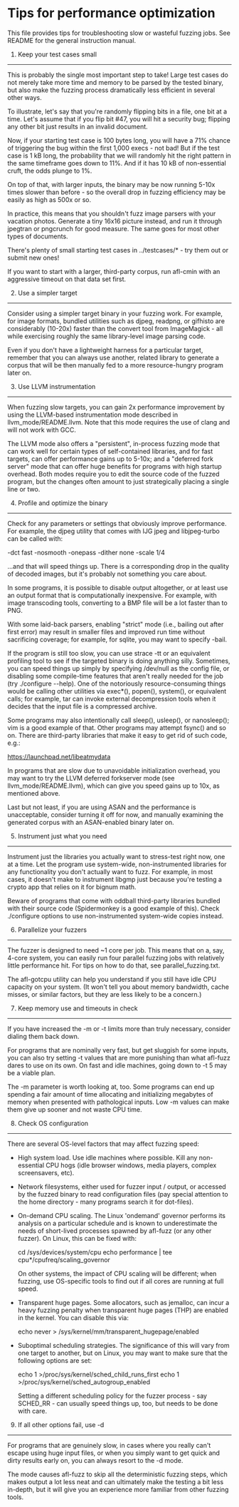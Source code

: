 Tips for performance optimization
=================================

  This file provides tips for troubleshooting slow or wasteful fuzzing jobs.
  See README for the general instruction manual.

1) Keep your test cases small
-----------------------------

This is probably the single most important step to take! Large test cases do
not merely take more time and memory to be parsed by the tested binary, but
also make the fuzzing process dramatically less efficient in several other
ways.

To illustrate, let's say that you're randomly flipping bits in a file, one bit
at a time. Let's assume that if you flip bit #47, you will hit a security bug;
flipping any other bit just results in an invalid document.

Now, if your starting test case is 100 bytes long, you will have a 71% chance of
triggering the bug within the first 1,000 execs - not bad! But if the test case
is 1 kB long, the probability that we will randomly hit the right pattern in
the same timeframe goes down to 11%. And if it has 10 kB of non-essential
cruft, the odds plunge to 1%.

On top of that, with larger inputs, the binary may be now running 5-10x times
slower than before - so the overall drop in fuzzing efficiency may be easily
as high as 500x or so.

In practice, this means that you shouldn't fuzz image parsers with your
vacation photos. Generate a tiny 16x16 picture instead, and run it through
jpegtran or pngcrunch for good measure. The same goes for most other types
of documents.

There's plenty of small starting test cases in ../testcases/* - try them out
or submit new ones!

If you want to start with a larger, third-party corpus, run afl-cmin with an
aggressive timeout on that data set first.

2) Use a simpler target
-----------------------

Consider using a simpler target binary in your fuzzing work. For example, for
image formats, bundled utilities such as djpeg, readpng, or gifhisto are
considerably (10-20x) faster than the convert tool from ImageMagick - all while
exercising roughly the same library-level image parsing code.

Even if you don't have a lightweight harness for a particular target, remember
that you can always use another, related library to generate a corpus that will
be then manually fed to a more resource-hungry program later on.

3) Use LLVM instrumentation
---------------------------

When fuzzing slow targets, you can gain 2x performance improvement by using
the LLVM-based instrumentation mode described in llvm_mode/README.llvm. Note
that this mode requires the use of clang and will not work with GCC.

The LLVM mode also offers a "persistent", in-process fuzzing mode that can
work well for certain types of self-contained libraries, and for fast targets,
can offer performance gains up to 5-10x; and a "deferred fork server" mode
that can offer huge benefits for programs with high startup overhead. Both
modes require you to edit the source code of the fuzzed program, but the
changes often amount to just strategically placing a single line or two.

4) Profile and optimize the binary
----------------------------------

Check for any parameters or settings that obviously improve performance. For
example, the djpeg utility that comes with IJG jpeg and libjpeg-turbo can be
called with:

  -dct fast -nosmooth -onepass -dither none -scale 1/4

...and that will speed things up. There is a corresponding drop in the quality
of decoded images, but it's probably not something you care about.

In some programs, it is possible to disable output altogether, or at least use
an output format that is computationally inexpensive. For example, with image
transcoding tools, converting to a BMP file will be a lot faster than to PNG.

With some laid-back parsers, enabling "strict" mode (i.e., bailing out after
first error) may result in smaller files and improved run time without
sacrificing coverage; for example, for sqlite, you may want to specify -bail.

If the program is still too slow, you can use strace -tt or an equivalent
profiling tool to see if the targeted binary is doing anything silly.
Sometimes, you can speed things up simply by specifying /dev/null as the
config file, or disabling some compile-time features that aren't really needed
for the job (try ./configure --help). One of the notoriously resource-consuming
things would be calling other utilities via exec*(), popen(), system(), or
equivalent calls; for example, tar can invoke external decompression tools
when it decides that the input file is a compressed archive.

Some programs may also intentionally call sleep(), usleep(), or nanosleep();
vim is a good example of that. Other programs may attempt fsync() and so on.
There are third-party libraries that make it easy to get rid of such code,
e.g.:

  https://launchpad.net/libeatmydata

In programs that are slow due to unavoidable initialization overhead, you may
want to try the LLVM deferred forkserver mode (see llvm_mode/README.llvm),
which can give you speed gains up to 10x, as mentioned above.

Last but not least, if you are using ASAN and the performance is unacceptable,
consider turning it off for now, and manually examining the generated corpus
with an ASAN-enabled binary later on.

5) Instrument just what you need
--------------------------------

Instrument just the libraries you actually want to stress-test right now, one
at a time. Let the program use system-wide, non-instrumented libraries for
any functionality you don't actually want to fuzz. For example, in most
cases, it doesn't make to instrument libgmp just because you're testing a
crypto app that relies on it for bignum math.

Beware of programs that come with oddball third-party libraries bundled with
their source code (Spidermonkey is a good example of this). Check ./configure
options to use non-instrumented system-wide copies instead.

6) Parallelize your fuzzers
---------------------------

The fuzzer is designed to need ~1 core per job. This means that on a, say,
4-core system, you can easily run four parallel fuzzing jobs with relatively
little performance hit. For tips on how to do that, see parallel_fuzzing.txt.

The afl-gotcpu utility can help you understand if you still have idle CPU
capacity on your system. (It won't tell you about memory bandwidth, cache
misses, or similar factors, but they are less likely to be a concern.)

7) Keep memory use and timeouts in check
----------------------------------------

If you have increased the -m or -t limits more than truly necessary, consider
dialing them back down.

For programs that are nominally very fast, but get sluggish for some inputs,
you can also try setting -t values that are more punishing than what afl-fuzz
dares to use on its own. On fast and idle machines, going down to -t 5 may be
a viable plan.

The -m parameter is worth looking at, too. Some programs can end up spending
a fair amount of time allocating and initializing megabytes of memory when
presented with pathological inputs. Low -m values can make them give up sooner
and not waste CPU time.

8) Check OS configuration
-------------------------

There are several OS-level factors that may affect fuzzing speed:

  - High system load. Use idle machines where possible. Kill any non-essential
    CPU hogs (idle browser windows, media players, complex screensavers, etc).

  - Network filesystems, either used for fuzzer input / output, or accessed by
    the fuzzed binary to read configuration files (pay special attention to the
    home directory - many programs search it for dot-files).

  - On-demand CPU scaling. The Linux 'ondemand' governor performs its analysis
    on a particular schedule and is known to underestimate the needs of
    short-lived processes spawned by afl-fuzz (or any other fuzzer). On Linux,
    this can be fixed with:

    cd /sys/devices/system/cpu
    echo performance | tee cpu*/cpufreq/scaling_governor

    On other systems, the impact of CPU scaling will be different; when fuzzing,
    use OS-specific tools to find out if all cores are running at full speed.

  - Transparent huge pages. Some allocators, such as jemalloc, can incur a
    heavy fuzzing penalty when transparent huge pages (THP) are enabled in the
    kernel. You can disable this via:

    echo never > /sys/kernel/mm/transparent_hugepage/enabled

  - Suboptimal scheduling strategies. The significance of this will vary from
    one target to another, but on Linux, you may want to make sure that the
    following options are set:

    echo 1 >/proc/sys/kernel/sched_child_runs_first
    echo 1 >/proc/sys/kernel/sched_autogroup_enabled

    Setting a different scheduling policy for the fuzzer process - say
    SCHED_RR - can usually speed things up, too, but needs to be done with
    care.

9) If all other options fail, use -d
------------------------------------

For programs that are genuinely slow, in cases where you really can't escape
using huge input files, or when you simply want to get quick and dirty results
early on, you can always resort to the -d mode.

The mode causes afl-fuzz to skip all the deterministic fuzzing steps, which
makes output a lot less neat and can ultimately make the testing a bit less
in-depth, but it will give you an experience more familiar from other fuzzing
tools.